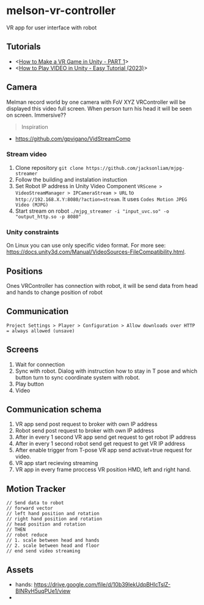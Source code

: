 # melson-vr-controller
VR app for user interface with robot


## Tutorials
- <[How to Make a VR Game in Unity - PART 1](https://www.youtube.com/watch?v=HhtTtvBF5bI&list=PLpEoiloH-4eP-OKItF8XNJ8y8e1asOJud&index=2&ab_channel=ValemTutorials)>
- <[How to Play VIDEO in Unity - Easy Tutorial (2023)](https://www.youtube.com/watch?v=-XzVq7qIuys&ab_channel=SoloGameDev)>

## Camera
Melman record world by one camera with FoV XYZ
VRController will be displayed this video full screen.
When person turn his head it will be seen on screen. Immersive??

> Inspiration
- https://github.com/gpvigano/VidStreamComp 


### Stream video
1. Clone repository `git clone https://github.com/jacksonliam/mjpg-streamer`
2. Follow the building and instalation instuction
3. Set Robot IP address in Unity Video Component `VRScene > VideoStreamManager > IPCameraStream > URL` to `http://192.168.X.Y:8080/?action=stream`. It uses `Codes Motion JPEG Video (MJPG)`
4. Start stream on robot `./mjpg_streamer -i "input_uvc.so" -o "output_http.so -p 8080"`

### Unity constraints
On Linux you can use only specific video format. For more see: https://docs.unity3d.com/Manual/VideoSources-FileCompatibility.html. 

## Positions
Ones VRController has connection with robot, it will be send data from head and hands to change position of robot

## Communication
`Project Settings > Player > Configuration > Allow downloads over HTTP = always allowed (unsave)`

## Screens
1. Wait for connection
2. Sync with robot. Dialog with instruction how to stay in T pose and which button turn to sync coordinate system with robot.
3. Play button
4. Video

## Communication schema
1. VR app send post request to broker with own IP address
2. Robot send post request to broker with own IP address
3. After in every 1 second VR app send get request to get robot IP address
4. After in every 1 second robot send get request to get VR IP address
5. After enable trigger from T-pose VR app send activat=true request for video. 
6. VR app start recieving streaming
7. VR app in every frame proccess VR position HMD, left and right hand.

## Motion Tracker
    // Send data to robot
    // forward vector
    // left hand position and rotation
    // right hand position and rotation
    // head position and rotation
    // THEN
    // robot reduce
    // 1. scale between head and hands
    // 2. scale between head and floor
    // end send video streaming

## Assets
- hands: https://drive.google.com/file/d/10b39IekUdpBHlcTslZ-BlNRyH5uqPUe1/view
- 